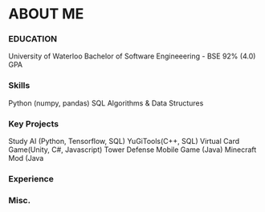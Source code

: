 # ABOUT ME

### EDUCATION
University of Waterloo
Bachelor of Software Engineeering - BSE
92% (4.0) GPA


### Skills
Python (numpy, pandas)
SQL
Algorithms & Data Structures

### Key Projects
Study AI (Python, Tensorflow, SQL)
YuGiTools(C++, SQL)
Virtual Card Game(Unity, C#, Javascript)
Tower Defense Mobile Game (Java)
Minecraft Mod (Java

### Experience

### Misc.
